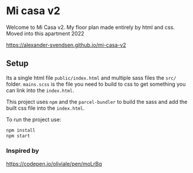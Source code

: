 # Mi casa v2
Welcome to Mi Casa v2. My floor plan made entirely by html and css. Moved into this apartment 2022

https://alexander-svendsen.github.io/mi-casa-v2

## Setup

Its a single html file `public/index.html` and multiple sass files the `src/` folder. `mains.scss` is the file you need to build to css to get something you can link into the `index.html`.

This project uses `npm` and the `parcel-bundler` to build the sass and add the built css file into the `index.html`.

To run the project use:

```sh
npm install
npm start
```


### Inspired by
https://codepen.io/oliviale/pen/moLrBq